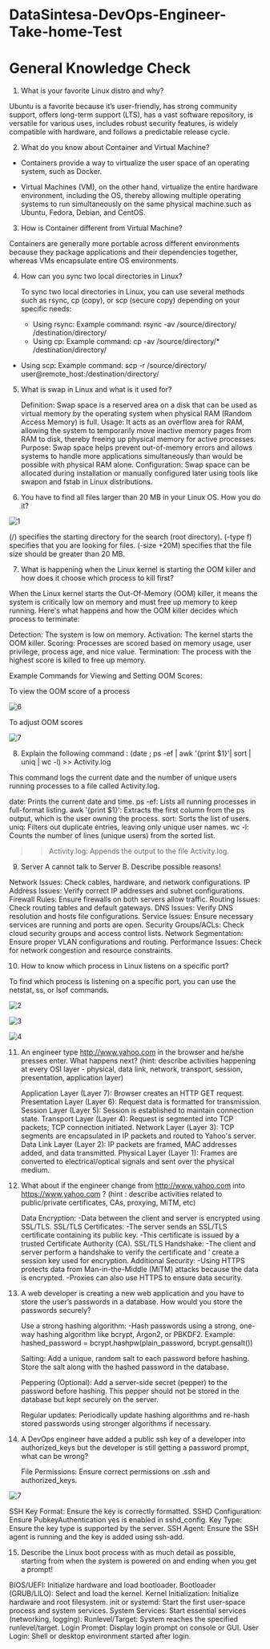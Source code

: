 # DataSintesa-DevOps-Engineer-Take-home-Test

# General Knowledge Check
1.	What is your favorite Linux distro and why? 

Ubuntu is a favorite because it’s user-friendly, has strong community support, offers long-term support (LTS), has a vast software repository, is versatile for various uses, includes robust security features, is widely compatible with hardware, and follows a predictable release cycle.

2.	What do you know about Container and Virtual Machine?

- Containers provide a way to virtualize the user space of an operating system, such as Docker.

- Virtual Machines (VM), on the other hand, virtualize the entire hardware environment, including the OS, thereby allowing multiple operating systems to run simultaneously on the same physical machine.such as Ubuntu, Fedora, Debian, and CentOS.

3.	How is Container different from Virtual Machine?

Containers are generally more portable across different environments because they package applications and their dependencies together, whereas VMs encapsulate entire OS environments.

4.	How can you sync two local directories in Linux?

      To sync two local directories in Linux, you can use several methods such as rsync, cp (copy), or scp (secure copy) depending on your specific needs:

      - Using rsync: Example command: rsync -av /source/directory/ /destination/directory/
      - Using cp: Example command: cp -av /source/directory/* /destination/directory/
- Using scp: Example command: scp -r /source/directory/  user@remote_host:/destination/directory/

5.	What is swap in Linux and what is it used for?

      Definition: Swap space is a reserved area on a disk that can be used as virtual memory by the operating system when physical RAM (Random Access Memory) is full.
      Usage: It acts as an overflow area for RAM, allowing the system to temporarily move inactive memory pages from RAM to disk, thereby freeing up physical memory for active processes.
      Purpose: Swap space helps prevent out-of-memory errors and allows systems to handle more applications simultaneously than would be possible with physical RAM alone.
      Configuration: Swap space can be allocated during installation or manually configured later using tools like swapon and fstab in Linux distributions.







6.	You have to find all files larger than 20 MB in your Linux OS. How you do it?

   ![1](https://github.com/jerryfernando/DataSintesa-DevOps-Engineer-Take-home-Test/assets/23428256/dbc37222-da69-4a9f-8ad8-9bf429247fad)

(/) specifies the starting directory for the search (root directory).
(-type f) specifies that you are looking for files.
(-size +20M) specifies that the file size should be greater than 20 MB.

7.	What is happening when the Linux kernel is starting the OOM killer and how does it choose which process to kill first?

   When the Linux kernel starts the Out-Of-Memory (OOM) killer, it means the system is critically low on memory and must free up memory to keep running.
   Here's what happens and how the OOM killer decides which process to terminate:

Detection: The system is low on memory.
Activation: The kernel starts the OOM killer.
Scoring: Processes are scored based on memory usage, user privilege, process age, and nice value.
Termination: The process with the highest score is killed to free up memory.

 Example Commands for Viewing and Setting OOM Scores:
              
 To view the OOM score of a process



![6](https://github.com/jerryfernando/DataSintesa-DevOps-Engineer-Take-home-Test/assets/23428256/f0a6d9b0-cb41-4788-a10b-5d56f16a57d7)

               
To adjust OOM scores


![7](https://github.com/jerryfernando/DataSintesa-DevOps-Engineer-Take-home-Test/assets/23428256/1d636014-a11f-4fd5-b8e6-acd4d7ee2b68)



8.	Explain the following command : (date ; ps -ef | awk '{print $1}'| sort | uniq | wc -l) >> Activity.log

   This command logs the current date and the number of unique users running 
   processes to a file called Activity.log.

   date: Prints the current date and time.
   ps -ef: Lists all running processes in full-format listing.
   awk '{print $1}': Extracts the first column from the ps output, which is the user owning the process.
   sort: Sorts the list of users.
   uniq: Filters out duplicate entries, leaving only unique user names.
   wc -l: Counts the number of lines (unique users) from the sorted list.
   >> Activity.log: Appends the output to the file Activity.log.








9.	Server A cannot talk to Server B. Describe possible reasons!

   Network Issues: Check cables, hardware, and network configurations.
   IP Address Issues: Verify correct IP addresses and subnet configurations.
   Firewall Rules: Ensure firewalls on both servers allow traffic.
   Routing Issues: Check routing tables and default gateways.
   DNS Issues: Verify DNS resolution and hosts file configurations.
   Service Issues: Ensure necessary services are running and ports are open.
   Security Groups/ACLs: Check cloud security groups and access control lists.
   Network Segmentation: Ensure proper VLAN configurations and routing.
   Performance Issues: Check for network congestion and resource constraints.

10.	How to know which process in Linux listens on a specific port?

To find which process is listening on a specific port, you can use the netstat, ss, or lsof commands.


![2](https://github.com/jerryfernando/DataSintesa-DevOps-Engineer-Take-home-Test/assets/23428256/236e2200-0a0d-48e3-8215-13d6a444971b)

![3](https://github.com/jerryfernando/DataSintesa-DevOps-Engineer-Take-home-Test/assets/23428256/51f1ebff-b5c8-41c4-8350-fd4644804568)

![4](https://github.com/jerryfernando/DataSintesa-DevOps-Engineer-Take-home-Test/assets/23428256/4383e891-e982-44a6-995c-3c5782d5e719)

               


11.	An engineer type http://www.yahoo.com in the browser and he/she presses enter. What happens next? (hint: describe activities happening at every OSI layer - physical, data link, network, transport, session, presentation, application layer)

    Application Layer (Layer 7): Browser creates an HTTP GET request.
    Presentation Layer (Layer 6): Request data is formatted for transmission.
    Session Layer (Layer 5): Session is established to maintain connection state.
    Transport Layer (Layer 4): Request is segmented into TCP packets; TCP connection initiated.
    Network Layer (Layer 3): TCP segments are encapsulated in IP packets and routed to Yahoo's server.
    Data Link Layer (Layer 2): IP packets are framed, MAC addresses added, and data transmitted.
    Physical Layer (Layer 1): Frames are converted to electrical/optical signals and sent over the physical medium.













12.	What about if the engineer change from http://www.yahoo.com into https://www.yahoo.com ? (hint : describe activities related to public/private certificates, CAs, proxying, MiTM, etc)

    Data Encryption: 
                  -Data between the client and server is encrypted using SSL/TLS.
     SSL/TLS Certificates:
                  -The server sends an SSL/TLS certificate containing its public key.
                  -This certificate is issued by a trusted Certificate Authority (CA).
     SSL/TLS Handshake:
                  -The client and server perform a handshake to verify the certificate and ‘
                  create a session key used for encryption.
     Additional Security:
                  -Using HTTPS protects data from Man-in-the-Middle (MiTM) attacks 
                  because the data is encrypted.
                  -Proxies can also use HTTPS to ensure data security.



13.	A web developer is creating a new web application and you have to store the user’s passwords in a database. How would you store the passwords securely?

    Use a strong hashing algorithm:
                  -Hash passwords using a strong, one-way hashing algorithm like bcrypt, 
                  Argon2, or PBKDF2.
                  Example: hashed_password = bcrypt.hashpw(plain_password, bcrypt.gensalt())

    Salting:
                  Add a unique, random salt to each password before hashing.
                  Store the salt along with the hashed password in the database.

    Peppering (Optional):
                  Add a server-side secret (pepper) to the password before hashing. This pepper 
                  should not be stored in the database but kept securely on the server.

    Regular updates:
                  Periodically update hashing algorithms and re-hash stored passwords using 
                  stronger algorithms if necessary.



















14.	A DevOps engineer have added a public ssh key of a developer into authorized_keys but the developer is still getting a password prompt, what can be wrong?

    File Permissions: Ensure correct permissions on .ssh and authorized_keys.

           
![7](https://github.com/jerryfernando/DataSintesa-DevOps-Engineer-Take-home-Test/assets/23428256/44dc1e09-910a-443d-9812-c4ee88dda74b)



SSH Key Format: Ensure the key is correctly formatted.
SSHD Configuration: Ensure PubkeyAuthentication yes is enabled in sshd_config.
Key Type: Ensure the key type is supported by the server.
SSH Agent: Ensure the SSH agent is running and the key is added using ssh-add.

15.	Describe the Linux boot process with as much detail as possible, starting from when the system is powered on and ending when you get a prompt!

BIOS/UEFI: Initialize hardware and load bootloader.
Bootloader (GRUB/LILO): Select and load the kernel.
Kernel Initialization: Initialize hardware and root filesystem.
init or systemd: Start the first user-space process and system services.
System Services: Start essential services (networking, logging).
Runlevel/Target: System reaches the specified runlevel/target.
Login Prompt: Display login prompt on console or GUI.
User Login: Shell or desktop environment started after login.


